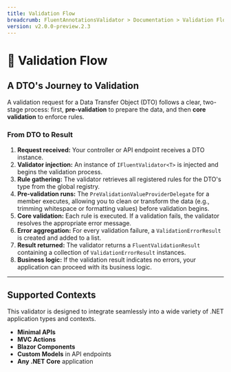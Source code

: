 ```yaml
---
title: Validation Flow
breadcrumb: FluentAnnotationsValidator > Documentation > Validation Flow
version: v2.0.0-preview.2.3
---
```


# 🔄 Validation Flow

## A DTO's Journey to Validation

A validation request for a Data Transfer Object (DTO) follows a clear, two-stage process: first, **pre-validation** to prepare the data, and then **core validation** to enforce rules.

### From DTO to Result

1.  **Request received:** Your controller or API endpoint receives a DTO instance.
2.  **Validator injection:** An instance of `IFluentValidator<T>` is injected and begins the validation process.
3.  **Rule gathering:** The validator retrieves all registered rules for the DTO's type from the global registry.
4.  **Pre-validation runs:** The `PreValidationValueProviderDelegate` for a member executes, allowing you to clean or transform the data (e.g., trimming whitespace or formatting values) before validation begins.
5.  **Core validation:** Each rule is executed. If a validation fails, the validator resolves the appropriate error message.
6.  **Error aggregation:** For every validation failure, a `ValidationErrorResult` is created and added to a list.
7.  **Result returned:** The validator returns a `FluentValidationResult` containing a collection of `ValidationErrorResult` instances.
8.  **Business logic:** If the validation result indicates no errors, your application can proceed with its business logic.

---

## Supported Contexts

This validator is designed to integrate seamlessly into a wide variety of .NET application types and contexts.

* **Minimal APIs**
* **MVC Actions**
* **Blazor Components**
* **Custom Models** in API endpoints
* **Any .NET Core** application